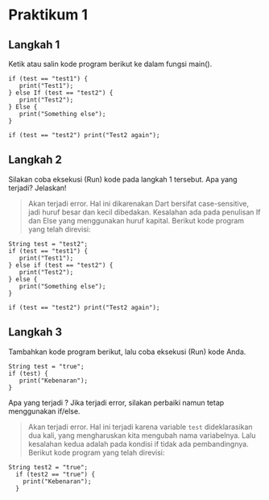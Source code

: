 # Praktikum 1
## Langkah 1
Ketik atau salin kode program berikut ke dalam fungsi main().
```String test = "test2";
if (test == "test1") {
   print("Test1");
} else If (test == "test2") {
   print("Test2");
} Else {
   print("Something else");
}

if (test == "test2") print("Test2 again");
```
## Langkah 2
Silakan coba eksekusi (Run) kode pada langkah 1 tersebut. Apa yang terjadi? Jelaskan!

> Akan terjadi error. Hal ini dikarenakan Dart bersifat case-sensitive, jadi huruf besar dan kecil dibedakan. Kesalahan ada pada penulisan If dan Else yang menggunakan huruf kapital. Berikut kode program yang telah direvisi:
```
String test = "test2";
if (test == "test1") {
   print("Test1");
} else if (test == "test2") {
   print("Test2");
} else {
   print("Something else");
}

if (test == "test2") print("Test2 again");
```
## Langkah 3
Tambahkan kode program berikut, lalu coba eksekusi (Run) kode Anda.
```
String test = "true";
if (test) {
   print("Kebenaran");
}
```
Apa yang terjadi ? Jika terjadi error, silakan perbaiki namun tetap menggunakan if/else.

> Akan terjadi error. Hal ini terjadi karena variable ```test``` dideklarasikan dua kali, yang mengharuskan kita mengubah nama variabelnya. Lalu kesalahan kedua adalah pada kondisi if tidak ada pembandingnya. Berikut kode program yang telah direvisi:
```
String test2 = "true";
  if (test2 == "true") {
    print("Kebenaran");
  }
```


